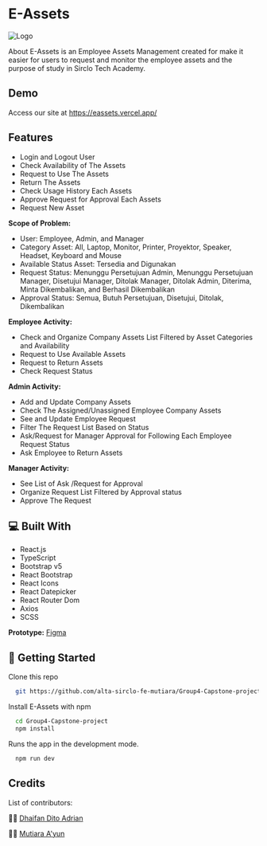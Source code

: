 
# E-Assets

![Logo](https://cdn.freelogodesign.org/files/508cd32b6e024b2cb3681aa96cf1afad/thumb/logo_200x200.png?v=637819523170000000)


About E-Assets is an Employee Assets Management created for make it easier for users to request and monitor the employee assets and the purpose of study in Sirclo Tech Academy.


##  Demo

Access our site at https://eassets.vercel.app/


## Features

- Login and Logout User
- Check Availability of The Assets
- Request to Use The Assets
- Return The Assets
- Check Usage History Each Assets
- Approve Request for Approval Each Assets
- Request New Asset

**Scope of Problem:**
- User: Employee, Admin, and Manager 
- Category Asset: All, Laptop, Monitor, Printer, Proyektor, Speaker, Headset, Keyboard and Mouse
- Available Status Asset: Tersedia and Digunakan
- Request Status: Menunggu Persetujuan Admin, Menunggu Persetujuan Manager, Disetujui Manager, Ditolak Manager, Ditolak Admin, Diterima, Minta Dikembalikan, and Berhasil Dikembalikan
- Approval Status: Semua, Butuh Persetujuan, Disetujui, Ditolak, Dikembalikan

**Employee Activity:**
- Check and Organize Company Assets List Filtered by Asset Categories and Availability
- Request to Use Available Assets
- Request to Return Assets
- Check Request Status

**Admin Activity:**
- Add and Update Company Assets
- Check The Assigned/Unassigned Employee Company Assets
- See and Update Employee Request
- Filter The Request List Based on Status
- Ask/Request for Manager Approval for Following Each Employee Request Status
- Ask Employee to Return Assets

**Manager Activity:**
- See List of Ask /Request for Approval
- Organize Request List Filtered by Approval status
- Approve The Request

## 💻 Built With

- React.js
- TypeScript
- Bootstrap v5
- React Bootstrap
- React Icons
- React Datepicker
- React Router Dom
- Axios
- SCSS

**Prototype:** [Figma](https://www.figma.com/file/SDAqY0zgggzCASzzbHQjvZ/Capstone---E-Assets?node-id=0%3A1)

## 🚀 Getting Started

Clone this repo

```bash
  git https://github.com/alta-sirclo-fe-mutiara/Group4-Capstone-project.git

```

Install E-Assets with npm

```bash
  cd Group4-Capstone-project
  npm install
```

Runs the app in the development mode.

```bash
  npm run dev
```

## Credits

List of contributors:

👨‍💻 [Dhaifan Dito Adrian](https://github.com/dhaifandito)

👩‍💻 [Mutiara A'yun](https://github.com/mayun19)

